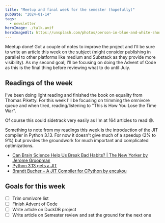 ```yaml
---
title: "Meetup and final week for the semester (hopefully)"
pubDate: "2024-01-14"
tags:
  - newsletter
heroImage: ./talk.avif
heroImageAlt: https://unsplash.com/photos/person-in-blue-and-white-shorts-in-water-rAn25CLlyLE
---
```


Meetup done! Got a couple of notes to improve the project and I'll be sure to write an article this week on the subject (might consider publishing in parallel to other platforms like medium and Substack as they provide more visibility). As my second goal, I'll be focusing on doing the Advent of Code as this is the final thing before reviewing what to do until July.

## Readings of the week

I've been doing light reading and finished the book on equality from Thomas Piketty. For this week I'll be focusing on trimming the omnivore queue and when tired, reading/listening to "This is How You Lose the Time War".

Of course this could sidetrack very easily as I'm at 164 articles to read 😅.

Something to note from my readings this week is the introduction of the JIT compiler in Python 3.13. For now it doesn't give much of a speedup (2% to 9%) but provides the groundwork for much important and complicated optimizations.

- [Can Brain Science Help Us Break Bad Habits? | The New Yorker by Jerome Groopman](https://www.newyorker.com/magazine/2019/10/28/can-brain-science-help-us-break-bad-habits)
- [Python 3.13 gets a JIT](https://tonybaloney.github.io/posts/python-gets-a-jit.html)
- [Brandt Bucher – A JIT Compiler for CPython by encukou](https://www.youtube.com/watch?v=HxSHIpEQRjs)

## Goals for this week

- [ ] Trim omnivore list
- [ ] Finish Advent of Code
- [ ] Write article on DuckDB project
- [ ] Write article on Semester review and set the ground for the next one
